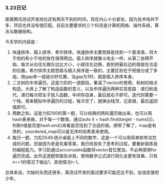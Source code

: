 ### 3.23日记

距离腾讯测试开发岗位还有两天不到的时间，现在内心十分紧张，因为技术栈并不多，项目也并没有很匹配。目前主要要求的三个科目是计算机网络、操作系统、算法与数据结构。

今天学的内容是：

1. 快速排序、插入排序、希尔排序。快速排序主要思路是找到一个基准值，将大于他的和小于他的放在值得两边。插入排序就像斗地主一样，从第二张牌开始，每次从右往左跟左边比大小，小就往左边换，直到把最右边的值放在合适的位置。希尔排序主题思路与插入排序是一致的，主要区别在于把值分成了多组，用gap来一组组分好位置，当gap为1时，就是插入排序本身。
2. 二叉树的中序遍历。这是力扣的一道题目。重温了vector的使用，和树的结点构造。大体上了解了构造函数的意义，以及中序遍历两种实现思路：递归和迭代。递归每次把左子放入函数，中间存自身，最后放右子即可。迭代则需要一个栈，用来模拟中序遍历的过程，每次空了，就弹出栈顶，记录值，最后返回值即可。
3. 两数之和。这是力扣100的第一题，可以经典的两轮遍历做出来。也可以用hash表来做，对于每一个数值，通过auto it = hash.find(target - nums[i])，判断it值是否是hash.end()来看是否找到了合适的值。顺带了解了，map是有序的，unordered_map可以是无序的哈希表来使用。
4. 每日一题，力扣2549.统计桌面上不同的数字，这是一个可以用简单枚举法完成的问题，但是因为老是先看答案，我已经丧失了思考的过程，要重新锻炼我的编程能力。学习到通过accumulate函数将vector首位累加，不必再使用for遍历完成。此外这道题侧面告诉我，使用数学公式进行简化会更有效果。只有n==1的情况下输出1，其他情况n-1。

总体来说，欠缺的东西还很多，离测试开发的面试要求可能还达不到，加油变强吧少年。